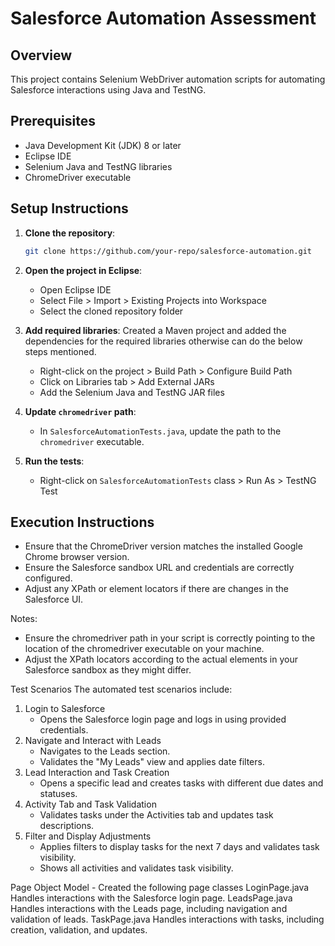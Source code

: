 # Salesforce Automation Assessment

## Overview
This project contains Selenium WebDriver automation scripts for automating Salesforce interactions using Java and TestNG.

## Prerequisites
- Java Development Kit (JDK) 8 or later
- Eclipse IDE
- Selenium Java and TestNG libraries
- ChromeDriver executable

## Setup Instructions

1. **Clone the repository**:
    ```sh
    git clone https://github.com/your-repo/salesforce-automation.git
    ```

2. **Open the project in Eclipse**:
    - Open Eclipse IDE
    - Select File > Import > Existing Projects into Workspace
    - Select the cloned repository folder

3. **Add required libraries**:
Created a Maven project and added the dependencies for the required libraries otherwise can do the below steps mentioned.
    - Right-click on the project > Build Path > Configure Build Path
    - Click on Libraries tab > Add External JARs
    - Add the Selenium Java and TestNG JAR files

4. **Update `chromedriver` path**:
    - In `SalesforceAutomationTests.java`, update the path to the `chromedriver` executable.

5. **Run the tests**:
    - Right-click on `SalesforceAutomationTests` class > Run As > TestNG Test

## Execution Instructions
- Ensure that the ChromeDriver version matches the installed Google Chrome browser version.
- Ensure the Salesforce sandbox URL and credentials are correctly configured.
- Adjust any XPath or element locators if there are changes in the Salesforce UI.

 

Notes:
* Ensure the chromedriver path in your script is correctly pointing to the location of the chromedriver executable on your machine.
* Adjust the XPath locators according to the actual elements in your Salesforce sandbox as they might differ.

Test Scenarios
The automated test scenarios include:
1. Login to Salesforce
    * Opens the Salesforce login page and logs in using provided credentials.
2. Navigate and Interact with Leads
    * Navigates to the Leads section.
    * Validates the "My Leads" view and applies date filters.
3. Lead Interaction and Task Creation
    * Opens a specific lead and creates tasks with different due dates and statuses.
4. Activity Tab and Task Validation
    * Validates tasks under the Activities tab and updates task descriptions.
5. Filter and Display Adjustments
    * Applies filters to display tasks for the next 7 days and validates task visibility.
    * Shows all activities and validates task visibility.


Page Object Model - Created the following page classes
LoginPage.java
Handles interactions with the Salesforce login page.
LeadsPage.java
Handles interactions with the Leads page, including navigation and validation of leads.
TaskPage.java
Handles interactions with tasks, including creation, validation, and updates.



 